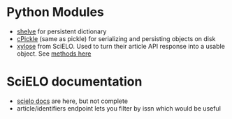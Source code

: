 # Python Modules
- [shelve](https://docs.python.org/2/library/shelve.html) for persistent dictionary
- [cPickle](https://docs.python.org/2/library/pickle.html) (same as pickle) for serializing and persisting objects on disk
- [xylose](https://github.com/scieloorg/xylose) from SciELO. Used to turn their article API response into a usable object. See [methods here](https://github.com/scieloorg/xylose/blob/master/xylose/scielodocument.py)

# SciELO documentation
- [scielo docs](http://docs.scielo.org/projects/scielo-manager/en/latest/) are here, but not complete
- article/identifiers endpoint lets you filter by issn which would be useful

